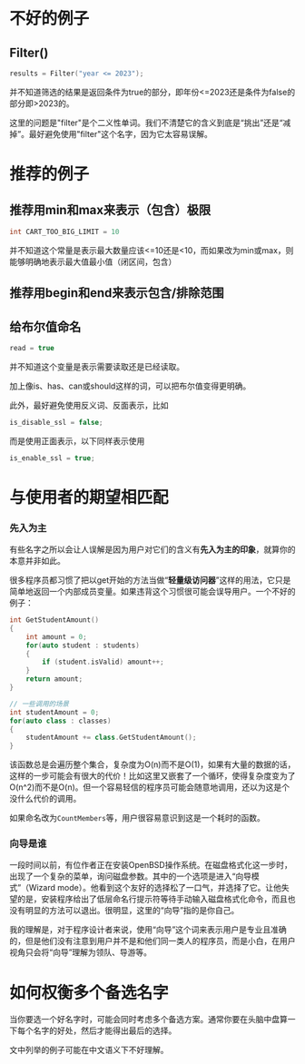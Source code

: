 # 不好的例子

## Filter()

``` c++
results = Filter("year <= 2023");
```

并不知道筛选的结果是返回条件为true的部分，即年份<=2023还是条件为false的部分即>2023的。

这里的问题是"filter"是个二义性单词。我们不清楚它的含义到底是“挑出”还是“减掉”。最好避免使用"filter"这个名字，因为它太容易误解。

# 推荐的例子

## 推荐用min和max来表示（包含）极限

``` c++
int CART_TOO_BIG_LIMIT = 10
```

并不知道这个常量是表示最大数量应该<=10还是<10，而如果改为min或max，则能够明确地表示最大值最小值（闭区间，包含）

## 推荐用begin和end来表示包含/排除范围



## 给布尔值命名

``` c++
read = true
```

并不知道这个变量是表示需要读取还是已经读取。

加上像is、has、can或should这样的词，可以把布尔值变得更明确。

此外，最好避免使用反义词、反面表示，比如

``` c++
is_disable_ssl = false;
```

而是使用正面表示，以下同样表示使用

``` c++
is_enable_ssl = true;
```

# 与使用者的期望相匹配

### 先入为主

有些名字之所以会让人误解是因为用户对它们的含义有**先入为主的印象**，就算你的本意并非如此。

很多程序员都习惯了把以get开始的方法当做“**轻量级访问器**”这样的用法，它只是简单地返回一个内部成员变量。如果违背这个习惯很可能会误导用户。一个不好的例子：

``` c++
int GetStudentAmount()
{
    int amount = 0;
    for(auto student : students)
    {
        if (student.isValid) amount++;
    }
    return amount;
}

// 一些调用的场景
int studentAmount = 0;
for(auto class : classes)
{
    studentAmount += class.GetStudentAmount();
}
```

该函数总是会遍历整个集合，复杂度为O(n)而不是O(1)，如果有大量的数据的话，这样的一步可能会有很大的代价！比如这里又嵌套了一个循环，使得复杂度变为了O(n^2)而不是O(n)。但一个容易轻信的程序员可能会随意地调用，还以为这是个没什么代价的调用。

如果命名改为`CountMembers`等，用户很容易意识到这是一个耗时的函数。

### 向导是谁

一段时间以前，有位作者正在安装OpenBSD操作系统。在磁盘格式化这一步时，出现了一个复杂的菜单，询问磁盘参数。其中的一个选项是进入“向导模式”（Wizard mode）。他看到这个友好的选择松了一口气，并选择了它。让他失望的是，安装程序给出了低层命名行提示符等待手动输入磁盘格式化命令，而且也没有明显的方法可以退出。很明显，这里的“向导”指的是你自己。

我的理解是，对于程序设计者来说，使用“向导”这个词来表示用户是专业且准确的，但是他们没有注意到用户并不是和他们同一类人的程序员，而是小白，在用户视角只会将“向导”理解为领队、导游等。

# 如何权衡多个备选名字

当你要选一个好名字时，可能会同时考虑多个备选方案。通常你要在头脑中盘算一下每个名字的好处，然后才能得出最后的选择。

文中列举的例子可能在中文语义下不好理解。
